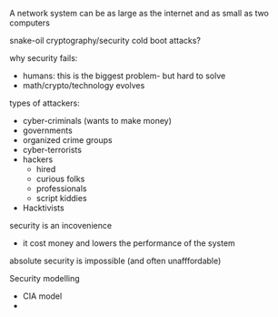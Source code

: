 A network system can be as large as the internet and as small as two computers

snake-oil cryptography/security
cold boot attacks?

why security fails:
- humans: this is the biggest problem- but hard to solve
- math/crypto/technology evolves

types of attackers:
- cyber-criminals (wants to make money)
- governments
- organized crime groups
- cyber-terrorists
- hackers
	- hired
	- curious folks
	- professionals
	- script kiddies
- Hacktivists

security is an incovenience
- it cost money and lowers the performance of the system

absolute security is impossible (and often unafffordable)

Security modelling
- CIA model
- 
